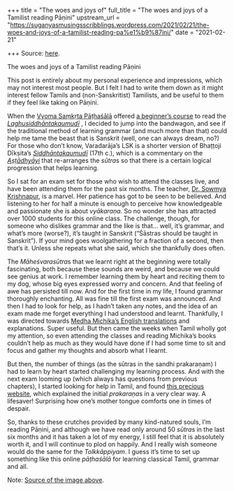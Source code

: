 +++
title = "The woes and joys of"
full_title = "The woes and joys of a Tamilist reading Pāṇini"
upstream_url = "https://suganyasmusingsscribblings.wordpress.com/2021/02/21/the-woes-and-joys-of-a-tamilist-reading-pa%e1%b9%87ini/"
date = "2021-02-21"

+++
Source: [here](https://suganyasmusingsscribblings.wordpress.com/2021/02/21/the-woes-and-joys-of-a-tamilist-reading-pa%e1%b9%87ini/).

The woes and joys of a Tamilist reading Pāṇini

This post is entirely about my personal experience and impressions, which may not interest most people. But I felt I had to write them down as it might interest fellow Tamils and (non-Sanskritist) Tamilists, and be useful to them if they feel like taking on Pāṇini.

When the [Vyoma Saṃkṛta Pāṭhaśālā](https://www.sanskritfromhome.in) offered [a beginner’s course](https://www.sanskritfromhome.in/course/laghu_siddhanta_kaumudi_part_1/) to read the *[Laghusiddhāntakaumudī](https://www.onlinesanskritbooks.com/2019/01/laghu-siddhanta-kaunudi-geeta-pres.html)* , I decided to jump into the bandwagon, and see if the traditional method of learning grammar (and much more than that) could help me tame the beast that is Sanskrit (well, one can always dream, no?) For those who don’t know, Varadarāja’s LSK is a shorter version of Bhaṭṭoji Dīkṣita’s *[Siddhāntakaumudī](https://web.archive.org/web/20110221095935/http://sanskritebooks.wordpress.com/2011/02/05/siddhanta-kaumudi-sanskrit-english-commentary-saradaranjan-ray-kumudranjan-ray/)* (17th c.), which is a commentary on the *[Aṣṭādhyāyi](https://archive.org/details/TheAshtadhyayiOfPanini-RamNathSharma)* that re-arranges the *sūtra*s so that there is a certain logical progression that helps learning.

So I sat for an exam set for those who wish to attend the classes live, and have been attending them for the past six months. The teacher, [Dr. Sowmya Krishnapur](https://www.sanskritfromhome.in/sowmya-krishnapur/), is a marvel. Her patience has got to be seen to be believed. And listening to her for half a minute is enough to perceive how knowledgeable and passionate she is about *vyākaraṇa*. So no wonder she has attracted over 1000 students for this online class. The challenge, though, for someone who dislikes grammar and the like is that… well, it’s grammar, and what’s more (worse?), it’s taught in Sanskrit (“Śāstras should be taught in Sanskrit”). If your mind goes woolgathering for a fraction of a second, then that’s it. Unless she repeats what she said, which she thankfully does often.

The *Māheśvarasūtra*s that we learnt right at the beginning were totally fascinating, both because these sounds are weird, and because we could see genius at work. I remember learning them by heart and reciting them to my dog, whose big eyes expressed worry and concern. And that feeling of awe has persisted till now. And for the first time in my life, I found grammar thoroughly enchanting. All was fine till the first exam was announced. And then I had to look for help, as I hadn’t taken any notes, and the idea of an exam made me forget everything I had understood and learnt. Thankfully, I was directed towards [Medha Michika’s English translations](https://arshaavinash.in/index.php/download/study-guide-to-laghu-siddhantakaumudi-part-1/) and explanations. Super useful. But then came the weeks when Tamil wholly got my attention, so even attending the classes and reading Michika’s books couldn’t help as much as they would have done if I had some time to sit and focus and gather my thoughts and absorb what I learnt.

But then, the number of things (as the sūtras in the sandhi prakaraṇam) I had to learn by heart started challenging my learning process. And with the next exam looming up (which always has questions from previous chapters), I started looking for help in Tamil, and found [this precious website](http://www.sangatham.com/laghu-siddhanta-kaumudi/samjna-prakarana-intro), which explained the initial *prakaraṇa*s in a very clear way. A lifesaver! Surprising how one’s mother tongue comforts one in times of despair. 

So, thanks to these crutches provided by many kind-natured souls, I’m reading Pāṇini, and although we have read only around 50 *sūtra*s in the last six months and it has taken a lot of my energy, I still feel that it is absolutely worth it, and I will continue to plod on happily. And I really wish someone would do the same for the *Tolkkāppiyam*. I guess it’s time to set up something like this online *pāṭhaśālā* for learning classical Tamil, grammar and all.

Note: [Source of the image above](http://www.sangatham.com/laghu-siddhanta-kaumudi/samjna-prakaranam).

